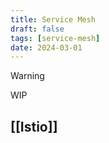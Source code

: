 ```yaml
---
title: Service Mesh
draft: false
tags: [service-mesh]
date: 2024-03-01
---
```


> [!WARNING]  
> WIP

## [[Istio]]
